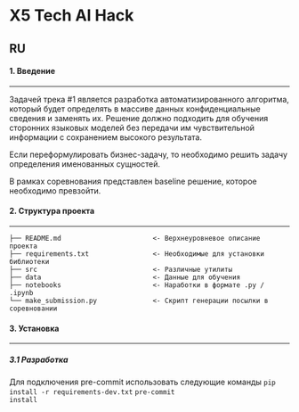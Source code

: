 # X5 Tech AI Hack

## RU

#### 1. Введение
------------
Задачей трека #1 является разработка автоматизированного алгоритма, который будет определять
в массиве данных конфиденциальные сведения и заменять их. Решение должно подходить для обучения
сторонних языковых моделей без передачи им чувствительной информации с сохранением высокого результата.

Если переформулировать бизнес-задачу, то необходимо решить задачу определения именованных
сущностей.

В рамках соревнования представлен baseline решение, которое необходимо превзойти.

#### 2. Структура проекта
------------
    ├── README.md                       <- Верхнеуровневое описание проекта
    ├── requirements.txt                <- Необходимые для установки библиотеки
    ├── src                             <- Различные утилиты
    ├── data                            <- Данные для обучения
    ├── notebooks                       <- Наработки в формате .py / .ipynb
    └── make_submission.py              <- Скрипт генерации посылки в соревновании

#### 3. Установка
------------

##### 3.1 Разработка

Для подключения pre-commit использовать следующие команды
<code>pip install -r requirements-dev.txt</code>
<code>pre-commit install</code>
